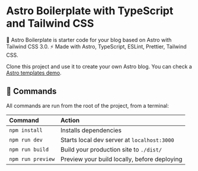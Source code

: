 # Astro Boilerplate with TypeScript and Tailwind CSS

🚀 Astro Boilerplate is starter code for your blog based on Astro with Tailwind CSS 3.0. ⚡️ Made with Astro, TypeScript, ESLint, Prettier, Tailwind CSS.

Clone this project and use it to create your own Astro blog. You can check a [Astro templates demo](https://creativedesignsguru.com/demo/astro-boilerplate/).

## 🧞 Commands

All commands are run from the root of the project, from a terminal:

| Command           | Action                                       |
|:----------------  |:-------------------------------------------- |
| `npm install`     | Installs dependencies                        |
| `npm run dev`     | Starts local dev server at `localhost:3000`  |
| `npm run build`   | Build your production site to `./dist/`      |
| `npm run preview` | Preview your build locally, before deploying |
